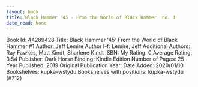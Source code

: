 ```yaml
---
layout: book
title: Black Hammer '45 - From the World of Black Hammer  no. 1
date_read: None
---
```


Book Id: 44289428
Title: Black Hammer '45: From the World of Black Hammer #1
Author: Jeff Lemire
Author l-f: Lemire, Jeff
Additional Authors: Ray Fawkes, Matt Kindt, Sharlene Kindt
ISBN: 
My Rating: 0
Average Rating: 3.54
Publisher: Dark Horse
Binding: Kindle Edition
Number of Pages: 25
Year Published: 2019
Original Publication Year: 
Date Added: 2020/01/10
Bookshelves: kupka-wstydu
Bookshelves with positions: kupka-wstydu (#712)

